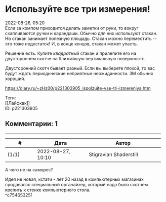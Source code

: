 Используйте все три измерения!
==============================

  
2022-08-26, 05:20  
 Если за компом приходится делать заметки от руки, то вокруг скапливаются ручки и карандаши. Обычно для них используют стакан. Но стакан занимает полезную площадь. Стакан можно переместить -- это тоже недостаток! И, в конце концов, стакан может упасть.   
   
 Решение есть. Купите  *квадратный*  стакан и прилепите его на двустороннем скотче на ближайшую вертикальную поверхность.   
   
 Двусторонний скотч бывает разный. Если вы выберете плохой, то вас будут ждать периодические неприятные неожиданности. 3M обычно хороший.   
  
<https://diary.ru/~zHz00/p221303905_ispolzujte-vse-tri-izmereniya.htm>  
  
Теги:  
[[Лайфхак]]  
ID: p221303905  


Комментарии: 1
--------------

  


---



|         #         |              Дата              |                     Автор                     |           ID           |
| --- | --- | --- | --- |
| (1/1) | 2022-08-27, 10:10 | Stigravian Shaderstill | c754653251 |

  
 А чего не на саморез?   
   
 Идея не новая, кстати - лет 20 назад в компьютерных магазинах продавался специальный органайзер, который надо было скотчем крепить к стенке компьютерного стола.   
 ^c754653251